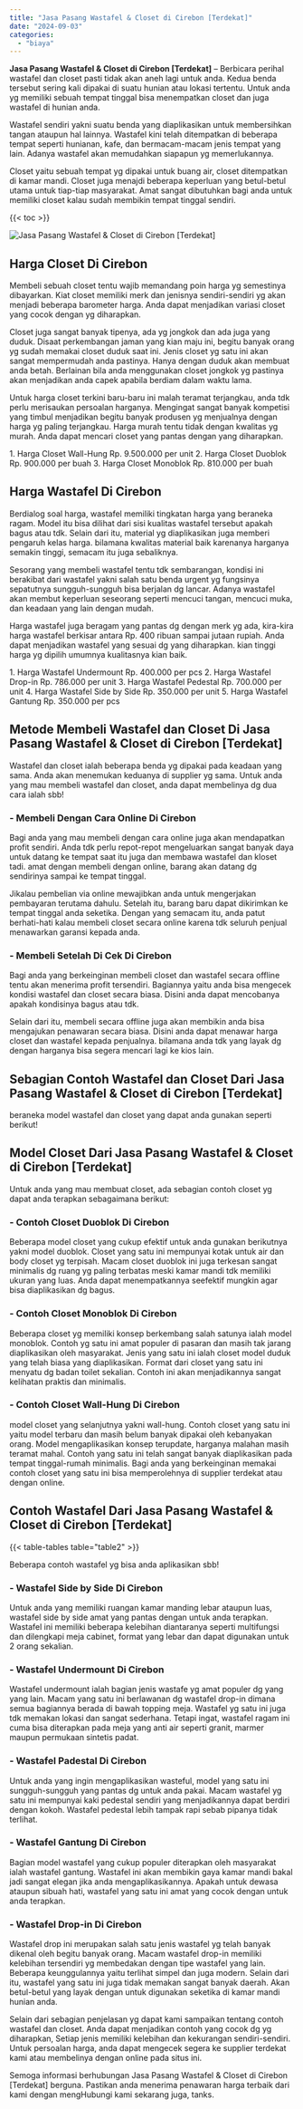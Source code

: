 ```yaml
---
title: "Jasa Pasang Wastafel & Closet di Cirebon [Terdekat]"
date: "2024-09-03"
categories: 
  - "biaya"
---
```


**Jasa Pasang Wastafel & Closet di Cirebon \[Terdekat\]** – Berbicara perihal wastafel dan closet pasti tidak akan aneh lagi untuk anda. Kedua benda tersebut sering kali dipakai di suatu hunian atau lokasi tertentu. Untuk anda yg memiliki sebuah tempat tinggal bisa menempatkan closet dan juga wastafel di hunian anda.

Wastafel sendiri yakni suatu benda yang diaplikasikan untuk membersihkan tangan ataupun hal lainnya. Wastafel kini telah ditempatkan di beberapa tempat seperti hunianan, kafe, dan bermacam-macam jenis tempat yang lain. Adanya wastafel akan memudahkan siapapun yg memerlukannya.

Closet yaitu sebuah tempat yg dipakai untuk buang air, closet ditempatkan di kamar mandi. Closet juga menajdi beberapa keperluan yang betul-betul utama untuk tiap-tiap masyarakat. Amat sangat dibutuhkan bagi anda untuk memiliki closet kalau sudah membikin tempat tinggal sendiri.

{{< toc >}}

![Jasa Pasang Wastafel & Closet di Cirebon [Terdekat]](/images/wastafel-closet-murah46.png)

## Harga Closet Di Cirebon

Membeli sebuah closet tentu wajib memandang poin harga yg semestinya dibayarkan. Kiat closet memiliki merk dan jenisnya sendiri-sendiri yg akan menjadi beberapa barometer harga. Anda dapat menjadikan variasi closet yang cocok dengan yg diharapkan.

Closet juga sangat banyak tipenya, ada yg jongkok dan ada juga yang duduk. Disaat perkembangan jaman yang kian maju ini, begitu banyak orang yg sudah memakai closet duduk saat ini. Jenis closet yg satu ini akan sangat mempermudah anda pastinya. Hanya dengan duduk akan membuat anda betah. Berlainan bila anda menggunakan closet jongkok yg pastinya akan menjadikan anda capek apabila berdiam dalam waktu lama.

Untuk harga closet terkini baru-baru ini malah teramat terjangkau, anda tdk perlu merisaukan persoalan harganya. Mengingat sangat banyak kompetisi yang timbul menjadikan begitu banyak produsen yg menjualnya dengan harga yg paling terjangkau. Harga murah tentu tidak dengan kwalitas yg murah. Anda dapat mencari closet yang pantas dengan yang diharapkan.

1\. Harga Closet Wall-Hung Rp. 9.500.000 per unit 2. Harga Closet Duoblok Rp. 900.000 per buah 3. Harga Closet Monoblok Rp. 810.000 per buah

## Harga Wastafel Di Cirebon

Berdialog soal harga, wastafel memiliki tingkatan harga yang beraneka ragam. Model itu bisa dilihat dari sisi kualitas wastafel tersebut apakah bagus atau tdk. Selain dari itu, material yg diaplikasikan juga memberi pengaruh kelas harga. bilamana kwalitas material baik karenanya harganya semakin tinggi, semacam itu juga sebaliknya.

Sesorang yang membeli wastafel tentu tdk sembarangan, kondisi ini berakibat dari wastafel yakni salah satu benda urgent yg fungsinya sepatutnya sungguh-sungguh bisa berjalan dg lancar. Adanya wastafel akan membut keperluan seseorang seperti mencuci tangan, mencuci muka, dan keadaan yang lain dengan mudah.

Harga wastafel juga beragam yang pantas dg dengan merk yg ada, kira-kira harga wastafel berkisar antara Rp. 400 ribuan sampai jutaan rupiah. Anda dapat menjadikan wastafel yang sesuai dg yang diharapkan. kian tinggi harga yg dipilih umumnya kualitasnya kian baik.

1\. Harga Wastafel Undermount Rp. 400.000 per pcs 2. Harga Wastafel Drop-in Rp. 786.000 per unit 3. Harga Wastafel Pedestal Rp. 700.000 per unit 4. Harga Wastafel Side by Side Rp. 350.000 per unit 5. Harga Wastafel Gantung Rp. 350.000 per pcs

## Metode Membeli Wastafel dan Closet Di Jasa Pasang Wastafel & Closet di Cirebon \[Terdekat\]

Wastafel dan closet ialah beberapa benda yg dipakai pada keadaan yang sama. Anda akan menemukan keduanya di supplier yg sama. Untuk anda yang mau membeli wastafel dan closet, anda dapat membelinya dg dua cara ialah sbb!

### \- Membeli Dengan Cara Online Di Cirebon

Bagi anda yang mau membeli dengan cara online juga akan mendapatkan profit sendiri. Anda tdk perlu repot-repot mengeluarkan sangat banyak daya untuk datang ke tempat saat itu juga dan membawa wastafel dan kloset tadi. amat dengan membeli dengan online, barang akan datang dg sendirinya sampai ke tempat tinggal.

Jikalau pembelian via online mewajibkan anda untuk mengerjakan pembayaran terutama dahulu. Setelah itu, barang baru dapat dikirimkan ke tempat tinggal anda seketika. Dengan yang semacam itu, anda patut berhati-hati kalau membeli closet secara online karena tdk seluruh penjual menawarkan garansi kepada anda.

### \- Membeli Setelah Di Cek Di Cirebon

Bagi anda yang berkeinginan membeli closet dan wastafel secara offline tentu akan menerima profit tersendiri. Bagiannya yaitu anda bisa mengecek kondisi wastafel dan closet secara biasa. Disini anda dapat mencobanya apakah kondisinya bagus atau tdk.

Selain dari itu, membeli secara offline juga akan membikin anda bisa mengajukan penawaran secara biasa. Disini anda dapat menawar harga closet dan wastafel kepada penjualnya. bilamana anda tdk yang layak dg dengan harganya bisa segera mencari lagi ke kios lain.

## Sebagian Contoh Wastafel dan Closet Dari Jasa Pasang Wastafel & Closet di Cirebon \[Terdekat\]

beraneka model wastafel dan closet yang dapat anda gunakan seperti berikut!

## Model Closet Dari Jasa Pasang Wastafel & Closet di Cirebon \[Terdekat\]

Untuk anda yang mau membuat closet, ada sebagian contoh closet yg dapat anda terapkan sebagaimana berikut:

### \- Contoh Closet Duoblok Di Cirebon

Beberapa model closet yang cukup efektif untuk anda gunakan berikutnya yakni model duoblok. Closet yang satu ini mempunyai kotak untuk air dan body closet yg terpisah. Macam closet duoblok ini juga terkesan sangat minimalis dg ruang yg paling terbatas meski kamar mandi tdk memiliki ukuran yang luas. Anda dapat menempatkannya seefektif mungkin agar bisa diaplikasikan dg bagus.

### \- Contoh Closet Monoblok Di Cirebon

Beberapa closet yg memiliki konsep berkembang salah satunya ialah model monoblok. Contoh yg satu ini amat populer di pasaran dan masih tak jarang diaplikasikan oleh masyarakat. Jenis yang satu ini ialah closet model duduk yang telah biasa yang diaplikasikan. Format dari closet yang satu ini menyatu dg badan toilet sekalian. Contoh ini akan menjadikannya sangat kelihatan praktis dan minimalis.

### \- Contoh Closet Wall-Hung Di Cirebon

model closet yang selanjutnya yakni wall-hung. Contoh closet yang satu ini yaitu model terbaru dan masih belum banyak dipakai oleh kebanyakan orang. Model mengaplikasikan konsep terupdate, harganya malahan masih teramat mahal. Contoh yang satu ini telah sangat banyak diaplikasikan pada tempat tinggal-rumah minimalis. Bagi anda yang berkeinginan memakai contoh closet yang satu ini bisa memperolehnya di supplier terdekat atau dengan online.

## Contoh Wastafel Dari Jasa Pasang Wastafel & Closet di Cirebon \[Terdekat\]

{{< table-tables table="table2" >}}

Beberapa contoh wastafel yg bisa anda aplikasikan sbb!

### \- Wastafel Side by Side Di Cirebon

Untuk anda yang memiliki ruangan kamar manding lebar ataupun luas, wastafel side by side amat yang pantas dengan untuk anda terapkan. Wastafel ini memiliki beberapa kelebihan diantaranya seperti multifungsi dan dilengkapi meja cabinet, format yang lebar dan dapat digunakan untuk 2 orang sekalian.

### \- Wastafel Undermount Di Cirebon

Wastafel undermount ialah bagian jenis wastafe yg amat populer dg yang yang lain. Macam yang satu ini berlawanan dg wastafel drop-in dimana semua bagiannya berada di bawah topping meja. Wastafel yg satu ini juga tdk memakan lokasi dan sangat sederhana. Tetapi ingat, wastafel ragam ini cuma bisa diterapkan pada meja yang anti air seperti granit, marmer maupun permukaan sintetis padat.

### \- Wastafel Padestal Di Cirebon

Untuk anda yang ingin mengaplikasikan wasteful, model yang satu ini sungguh-sungguh yang pantas dg untuk anda pakai. Macam wastafel yg satu ini mempunyai kaki pedestal sendiri yang menjadikannya dapat berdiri dengan kokoh. Wastafel pedestal lebih tampak rapi sebab pipanya tidak terlihat.

### \- Wastafel Gantung Di Cirebon

Bagian model wastafel yang cukup populer diterapkan oleh masyarakat ialah wastafel gantung. Wastafel ini akan membikin gaya kamar mandi bakal jadi sangat elegan jika anda mengaplikasikannya. Apakah untuk dewasa ataupun sibuah hati, wastafel yang satu ini amat yang cocok dengan untuk anda terapkan.

### \- Wastafel Drop-in Di Cirebon

Wastafel drop ini merupakan salah satu jenis wastafel yg telah banyak dikenal oleh begitu banyak orang. Macam wastafel drop-in memiliki kelebihan tersendiri yg membedakan dengan tipe wastafel yang lain. Beberapa keunggulannya yaitu terlihat simpel dan juga modern. Selain dari itu, wastafel yang satu ini juga tidak memakan sangat banyak daerah. Akan betul-betul yang layak dengan untuk digunakan seketika di kamar mandi hunian anda.

Selain dari sebagian penjelasan yg dapat kami sampaikan tentang contoh wastafel dan closet. Anda dapat menjadikan contoh yang cocok dg yg diharapkan, Setiap jenis memiliki kelebihan dan kekurangan sendiri-sendiri. Untuk persoalan harga, anda dapat mengecek segera ke supplier terdekat kami atau membelinya dengan online pada situs ini.

Semoga informasi berhubungan Jasa Pasang Wastafel & Closet di Cirebon \[Terdekat\] berguna. Pastikan anda menerima penawaran harga terbaik dari kami dengan mengHubungi kami sekarang juga, tanks.

